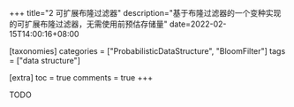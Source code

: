 +++
title="2 可扩展布隆过滤器"
description="基于布隆过滤器的一个变种实现的可扩展布隆过滤器，无需使用前预估存储量"
date=2022-02-15T14:00:16+08:00

[taxonomies]
categories = ["ProbabilisticDataStructure", "BloomFilter"]
tags = ["data structure"]

[extra]
toc = true
comments = true
+++

TODO
